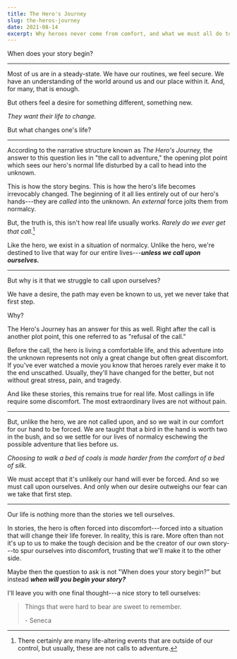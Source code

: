 ```yaml
---
title: The Hero's Journey
slug: the-heros-journey
date: 2021-08-14
excerpt: Why heroes never come from comfort, and what we must all do to become heroes of our own personal story.
---
```



When does your story begin?

---

Most of us are in a steady-state. We have our routines, we feel secure. We have an understanding of the world around us and our place within it. And, for many, that is enough.

But others feel a desire for something different, something new.

*They want their life to change.*

But what changes one's life?

---

According to the narrative structure known as *The Hero's Journey,* the answer to this question lies in "the call to adventure," the opening plot point which sees our hero's normal life disturbed by a call to head into the unknown.

This is how the story begins. This is how the hero's life becomes irrevocably changed. The beginning of it all lies entirely out of our hero's hands---they are *called* into the unknown. An *external* force jolts them from normalcy.

But, the truth is, this isn't how real life usually works. *Rarely do we ever get that call.*[^1]

Like the hero, we exist in a situation of normalcy. Unlike the hero, we're destined to live that way for our entire lives---***unless we call upon ourselves.***

---

But why is it that we struggle to call upon ourselves?

We have a desire, the path may even be known to us, yet we never take that first step.

Why?

The Hero's Journey has an answer for this as well. Right after the call is another plot point, this one referred to as "refusal of the call."

Before the call, the hero is living a comfortable life, and this adventure into the unknown represents not only a great change but often great discomfort. If you've ever watched a movie you know that heroes rarely ever make it to the end unscathed. Usually, they'll have changed for the better, but not without great stress, pain, and tragedy.

And like these stories, this remains true for real life. Most callings in life require some discomfort. The most extraordinary lives are not without pain.

---

But, unlike the hero, we are not called upon, and so we wait in our comfort for our hand to be forced. We are taught that a bird in the hand is worth two in the bush, and so we settle for our lives of normalcy eschewing the possible adventure that lies before us.

*Choosing to walk a bed of coals is made harder from the comfort of a bed of silk.*

We must accept that it's unlikely our hand will ever be forced. And so we must call upon ourselves. And only when our desire outweighs our fear can we take that first step.

---

Our life is nothing more than the stories we tell ourselves.

In stories, the hero is often forced into discomfort---forced into a situation that will change their life forever. In reality, this is rare. More often than not it's up to us to make the tough decision and be the creator of our own story---to spur ourselves into discomfort, trusting that we'll make it to the other side.

Maybe then the question to ask is not "When does your story begin?" but instead ***when will you begin your story?***

I'll leave you with one final thought---a nice story to tell ourselves:

> Things that were hard to bear are sweet to remember.
>  
> \- Seneca


[^1]: There certainly are many life-altering events that are outside of our control, but usually, these are not calls to adventure.
